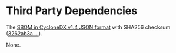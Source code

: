 # Third Party Dependencies

<!--[[[fill sbom_sha256()]]]-->
The [SBOM in CycloneDX v1.4 JSON format](https://git.sr.ht/~sthagen/partitionsets/blob/default/sbom/cdx.json) with SHA256 checksum ([3262ab3a ...](https://git.sr.ht/~sthagen/partitionsets/blob/default/sbom/cdx.json.sha256 "sha256:3262ab3a6fc7b672811db32b645a351cecaf627ac68f55bc1c408f903e845bbb")).
<!--[[[end]]] (checksum: bdadb45e07a732604877a8161f44b92c)-->

None.

